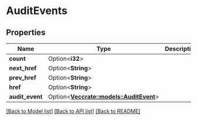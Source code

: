 # AuditEvents

## Properties

Name | Type | Description | Notes
------------ | ------------- | ------------- | -------------
**count** | Option<**i32**> |  | [optional]
**next_href** | Option<**String**> |  | [optional]
**prev_href** | Option<**String**> |  | [optional]
**href** | Option<**String**> |  | [optional]
**audit_event** | Option<[**Vec<crate::models::AuditEvent>**](auditEvent.md)> |  | [optional]

[[Back to Model list]](../README.md#documentation-for-models) [[Back to API list]](../README.md#documentation-for-api-endpoints) [[Back to README]](../README.md)


